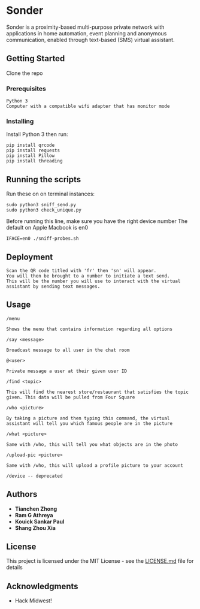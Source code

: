 # Sonder

Sonder is a proximity-based multi-purpose private network with applications in home automation,  event planning and anonymous communication, enabled through text-based (SMS) virtual assistant.

## Getting Started

Clone the repo

### Prerequisites

```
Python 3
Computer with a compatible wifi adapter that has monitor mode
```

### Installing

Install Python 3
then run:

```
pip install qrcode
pip install requests
pip install Pillow
pip install threading
```

## Running the scripts

Run these on on terminal instances:
```
sudo python3 sniff_send.py
sudo python3 check_unique.py
```

Before running this line, make sure you have the right device number
The default on Apple Macbook is en0
```
IFACE=en0 ./sniff-probes.sh
```

## Deployment

```
Scan the QR code titled with 'fr' then 'sn' will appear.
You will then be brought to a number to initiate a text send.
This will be the number you will use to interact with the virtual assistant by sending text messages.
```

## Usage

```
/menu

Shows the menu that contains information regarding all options
```
```
/say <message>

Broadcast message to all user in the chat room
```
```
@<user>

Private message a user at their given user ID
```
```
/find <topic>

This will find the nearest store/restaurant that satisfies the topic given. This data will be pulled from Four Square
```
```
/who <picture>

By taking a picture and then typing this command, the virtual assistant will tell you which famous people are in the picture
```
``` 
/what <picture>

Same with /who, this will tell you what objects are in the photo
```
```
/upload-pic <picture>

Same with /who, this will upload a profile picture to your account
```
```
/device -- deprecated
```

## Authors

* **Tianchen Zhong**
* **Ram G Athreya**
* **Kouick Sankar Paul**
* **Shang Zhou Xia**

## License

This project is licensed under the MIT License - see the [LICENSE.md](LICENSE.md) file for details

## Acknowledgments

* Hack Midwest!
